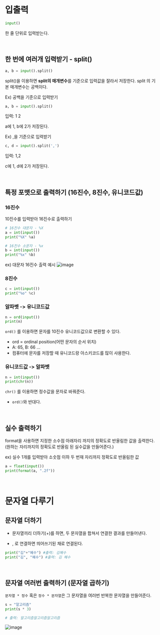 # 입출력 

```python
input()
```
한 줄 단위로 입력받는다.

<br>

## 한 번에 여러개 입력받기 - split()
```python
a, b = input().split()
```
split()을 이용하면 **split의 매개변수**를 기준으로 입력값을 잘라서 저장한다. split 의 기본 매개변수는 공백이다.

Ex) 공백을 기준으로 입력받기
```python
a, b = input().split()
```
입력: 1 2

a에 1, b에 2가 저장된다.

Ex) ,을 기준으로 입력받기
```Python
c, d = input().split(',')
```
입력: 1,2

c에 1, d에 2가 저장된다.

<br>

## 특정 포맷으로 출력하기 (16진수, 8진수, 유니코드값)

### 16진수
10진수를 입력받아 16진수로 출력하기
```python
# 16진수 대문자 - %X
a = int(input())
print("%X" %a)

# 16진수 소문자 - %x
b = int(input())
print("%x" %b)
```
ex) 대문자 16진수 출력 예시
![image](https://user-images.githubusercontent.com/68391767/145393235-74873bc7-4aac-4811-93ac-9c8e28713dcd.png)

### 8진수
```python
c = int(input())
print("%o" %c)
```

### 알파벳 -> 유니코드값
```python
n = ord(input())
print(n)
```

`ord()` 를 이용하면 문자를 10진수 유니코드값으로 변환할 수 있다.
- ord = ordinal position(어떤 문자의 순서 위치)
- A: 65, B: 66 ...
- 컴퓨터에 문자를 저장할 때 유니코드랑 아스키코드를 많이 사용한다.


### 유니코드값 -> 알파벳
```python
n = int(input())
print(chr(n))
```

`chr()` 를 이용하면 정수값을 문자로 바꿔준다.
- `ord()`와 반대다.

<br>
  
## 실수 출력하기
format을 사용하면 지정한 소수점 아래자리 까지의 정확도로 반올림한 값을 출력한다. (원하는 자리까지의 정확도로 반올림 된 실수값을 만들어준다.)

ex) 실수 1개를 입력받아 소숫점 이하 두 번재 자리까지 정확도로 반올림한 값
```python
a = float(input())
print(format(a, ".2f"))
```


<br>

# 문자열 다루기
## 문자열 더하기
- 문자열끼리 더하기(+)를 하면, 두 문자열을 합쳐서 연결한 결과를 만들어낸다.

- , 로 연결하면 띄어쓰기된 채로 연결된다.

``` python
print("김"+"혜수") #출력: 김혜수
print("김", "혜수") #출력: 김 혜수
```

<br>

## 문자열 여러번 출력하기 (문자열 곱하기)

`문자열 * 정수` 혹은 `정수 * 문자열`은 그 문자열을 여러번 반복한 문자열을 만들어준다.

```python
s = "알고리즘"
print(s * 3)

# 출력: 알고리즘알고리즘알고리즘
```
![image](https://user-images.githubusercontent.com/68391767/145395813-2a1c3006-f84d-4263-91b8-b68dd1be9b6a.png)